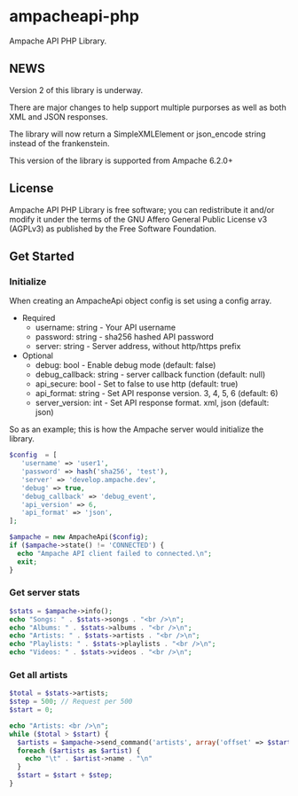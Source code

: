 # ampacheapi-php

Ampache API PHP Library.

## NEWS

Version 2 of this library is underway.

There are major changes to help support multiple purporses as well as both XML and JSON responses.

The library will now return a SimpleXMLElement or json_encode string instead of the frankenstein.

This version of the library is supported from Ampache 6.2.0+

## License

Ampache API PHP Library is free software; you can redistribute it and/or modify it under the terms of the GNU Affero General Public License v3 (AGPLv3) as published by the Free Software Foundation.

## Get Started

### Initialize

When creating an AmpacheApi object config is set using a config array.

* Required
  * username: string - Your API username
  * password: string - sha256 hashed API password
  * server: string - Server address, without http/https prefix
* Optional
  * debug: bool - Enable debug mode (default: false)
  * debug_callback: string - server callback function (default: null)
  * api_secure: bool - Set to false to use http (default: true)
  * api_format: string - Set API response version. 3, 4, 5, 6 (default: 6)
  * server_version: int - Set API response format. xml, json (default: json)

So as an example; this is how the Ampache server would initialize the library.

```php
$config  = [
   'username' => 'user1',
   'password' => hash('sha256', 'test'),
   'server' => 'develop.ampache.dev',
   'debug' => true,
   'debug_callback' => 'debug_event',
   'api_version' => 6,
   'api_format' => 'json',
];

$ampache = new AmpacheApi($config);
if ($ampache->state() != 'CONNECTED') {
  echo "Ampache API client failed to connected.\n";
  exit;
}
```

### Get server stats

```php
$stats = $ampache->info();
echo "Songs: " . $stats->songs . "<br />\n";
echo "Albums: " . $stats->albums . "<br />\n";
echo "Artists: " . $stats->artists . "<br />\n";
echo "Playlists: " . $stats->playlists . "<br />\n";
echo "Videos: " . $stats->videos . "<br />\n";
```

### Get all artists

```php
$total = $stats->artists;
$step = 500; // Request per 500
$start = 0;

echo "Artists: <br />\n";
while ($total > $start) {
  $artists = $ampache->send_command('artists', array('offset' => $start, 'limit' => $step));
  foreach ($artists as $artist) {
    echo "\t" . $artist->name . "\n"
  }
  $start = $start + $step;
}
```
